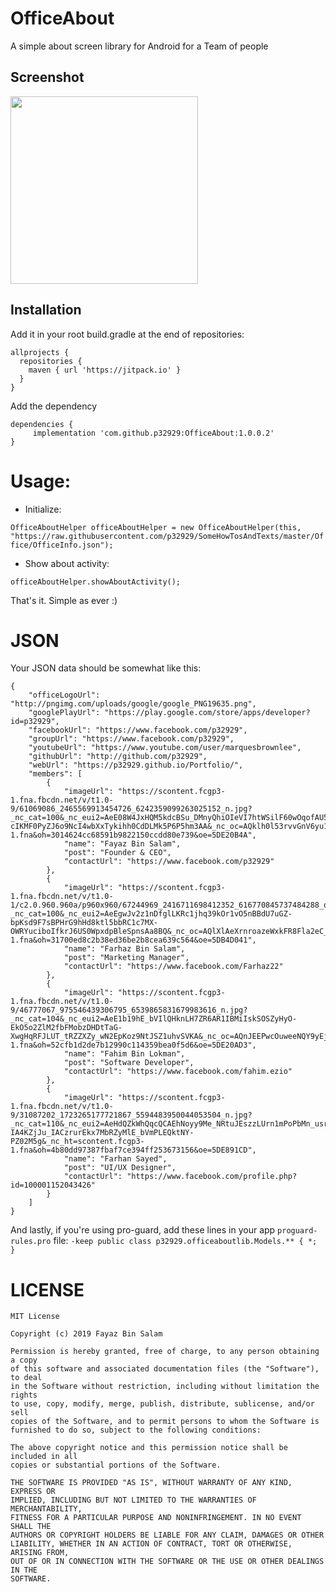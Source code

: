 # OfficeAbout
A simple about screen library for Android for a Team of people

## Screenshot

<img src="https://user-images.githubusercontent.com/6418354/61729396-e7f8fe80-ad98-11e9-9477-9c0b4f8943ba.png" width="300">

## Installation
Add it in your root build.gradle at the end of repositories:
```
allprojects {
  repositories {
    maven { url 'https://jitpack.io' }
  }
}
```

Add the dependency
```
dependencies {
     implementation 'com.github.p32929:OfficeAbout:1.0.0.2'
}
```

# Usage:
* Initialize:

`OfficeAboutHelper officeAboutHelper = new OfficeAboutHelper(this, "https://raw.githubusercontent.com/p32929/SomeHowTosAndTexts/master/Office/OfficeInfo.json");`

* Show about activity:

`officeAboutHelper.showAboutActivity();`

That's it. Simple as ever :)

# JSON
Your JSON data should be somewhat like this:
```
{
    "officeLogoUrl": "http://pngimg.com/uploads/google/google_PNG19635.png",
    "googlePlayUrl": "https://play.google.com/store/apps/developer?id=p32929",
    "facebookUrl": "https://www.facebook.com/p32929",
    "groupUrl": "https://www.facebook.com/p32929",
    "youtubeUrl": "https://www.youtube.com/user/marquesbrownlee",
    "githubUrl": "http://github.com/p32929",
    "webUrl": "https://p32929.github.io/Portfolio/",
    "members": [
        {
            "imageUrl": "https://scontent.fcgp3-1.fna.fbcdn.net/v/t1.0-9/61069086_2465569913454726_6242359099263025152_n.jpg?_nc_cat=100&_nc_eui2=AeE08W4JxHQM5kdcBSu_DMnyQhiOIeVI7htWSilF60wOqofAU5lz6mD6cEi0j4Ffw-cIKMF0PyZJ6o9NcI4wbXxTykihh0CdDLMk5P6P5hm3AA&_nc_oc=AQklh0l53rvvGnV6yu1on1aQPKphOIWhWwOAZZfk5A4nyP0cxYvAOECJzZioFRDzS3s&_nc_ht=scontent.fcgp3-1.fna&oh=3014624cc68591b9822150ccdd80e739&oe=5DE20B4A",
            "name": "Fayaz Bin Salam",
            "post": "Founder & CEO",
            "contactUrl": "https://www.facebook.com/p32929"
        },
        {
            "imageUrl": "https://scontent.fcgp3-1.fna.fbcdn.net/v/t1.0-1/c2.0.960.960a/p960x960/67244969_2416711698412352_616770845737484288_o.jpg?_nc_cat=100&_nc_eui2=AeEgwJv2z1nDfglLKRc1jhq39kOr1vO5nBBdU7uGZ-bpKsd9F7sBPHrG9hHd8ktl5bbRC1c7MX-OWRYuciboIfkrJ6US0WpxdpBleSpnsAa8BQ&_nc_oc=AQlXlAeXrnroazeWxkFR8Fla2eC_otrTCdnIAsA8sMvIJPQmJN1cVBFsO2L0_TqRGfM&_nc_ht=scontent.fcgp3-1.fna&oh=31700ed8c2b38ed36be2b8cea639c564&oe=5DB4D041",
            "name": "Farhaz Bin Salam",
            "post": "Marketing Manager",
            "contactUrl": "https://www.facebook.com/Farhaz22"
        },
        {
            "imageUrl": "https://scontent.fcgp3-1.fna.fbcdn.net/v/t1.0-9/46777067_975546439306795_6539865831679983616_n.jpg?_nc_cat=104&_nc_eui2=AeE1b19hE_bVIlQHknLH7ZR6AR1IBMiIskSOSZyHyO-EkO5o2ZlM2fbFMobzDHDtTaG-XwgHqRFJLUT_tRZZXZy_wN2EpKoz9NtJSZ1uhvSVKA&_nc_oc=AQnJEEPwcOuweeNQY9yEj6d14vT1EajIaYVU9Ljaf0bk832yY1Cmjsg4jByKLUe7dDg&_nc_ht=scontent.fcgp3-1.fna&oh=52cfb1d2de7b12990c114359bea0f5d6&oe=5DE20AD3",
            "name": "Fahim Bin Lokman",
            "post": "Software Developer",
            "contactUrl": "https://www.facebook.com/fahim.ezio"
        },
        {
            "imageUrl": "https://scontent.fcgp3-1.fna.fbcdn.net/v/t1.0-9/31087202_1723265177721867_5594483950044053504_n.jpg?_nc_cat=110&_nc_eui2=AeHdQZkWhQqcQCAEhNoyy9Me_NRtuJEszzLUrn1mPoPbMn_usrMDfrUicnKK1zZNOMtkAy_ewG_nqpB9_l2Nfa5vMzQcnpKFtR1A78rMemzCkw&_nc_oc=AQnUUhMOuUrrNwUWvr-IA4KZjJu_IACzrurEkx7MbRZyMlE_bVmPLEQktNY-PZ02M5g&_nc_ht=scontent.fcgp3-1.fna&oh=4b80dd97387fbaf7ce394ff253673156&oe=5DE891CD",
            "name": "Farhan Sayed",
            "post": "UI/UX Designer",
            "contactUrl": "https://www.facebook.com/profile.php?id=100001152043426"
        }
    ]
}
```

And lastly, if you're using pro-guard, add these lines in your app `proguard-rules.pro` file:
`-keep public class p32929.officeaboutlib.Models.** { *; }`

# LICENSE
```
MIT License

Copyright (c) 2019 Fayaz Bin Salam

Permission is hereby granted, free of charge, to any person obtaining a copy
of this software and associated documentation files (the "Software"), to deal
in the Software without restriction, including without limitation the rights
to use, copy, modify, merge, publish, distribute, sublicense, and/or sell
copies of the Software, and to permit persons to whom the Software is
furnished to do so, subject to the following conditions:

The above copyright notice and this permission notice shall be included in all
copies or substantial portions of the Software.

THE SOFTWARE IS PROVIDED "AS IS", WITHOUT WARRANTY OF ANY KIND, EXPRESS OR
IMPLIED, INCLUDING BUT NOT LIMITED TO THE WARRANTIES OF MERCHANTABILITY,
FITNESS FOR A PARTICULAR PURPOSE AND NONINFRINGEMENT. IN NO EVENT SHALL THE
AUTHORS OR COPYRIGHT HOLDERS BE LIABLE FOR ANY CLAIM, DAMAGES OR OTHER
LIABILITY, WHETHER IN AN ACTION OF CONTRACT, TORT OR OTHERWISE, ARISING FROM,
OUT OF OR IN CONNECTION WITH THE SOFTWARE OR THE USE OR OTHER DEALINGS IN THE
SOFTWARE.

```